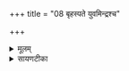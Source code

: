 +++
title = "08 बृहस्पते युवमिन्द्रश्च"

+++
<details><summary>मूलम्</summary>

बृह॑स्पते यु॒वमिन्द्र॑श्च॒ वस्वः॑ ।  
दि॒व्यस्ये॑शाथे उ॒त पार्थि॑वस्य ।  
ध॒त्तꣳ र॒यिꣵ स्तु॑व॒ते की॒रये॑चित् ॥27॥  
यू॒यम्पा॑त स्व॒स्तिभि॒स्सदा॑ नः ।  


</details>

<details><summary>सायणटीका</summary>

8अष्टमीमाह - हे बृहस्पते! त्वमिन्द्रश्चेत्येतौ युवां दिव्यस्य वस्वः दिवि भवस्य वसुनः धनस्य ईशाथे स्वामिनौ भवथः ॥ उत अपिच पार्थिवस्य पृथिव्यां भवस्य धनस्येशाथे ॥ स्तुवते स्तोत्रं कुर्वते कीरयेचित् कर्त्रे यागं बृहस्पतिसवाख्यं कुर्वते रयिं धनं संपादयतम् ॥ हे इन्द्राबृहस्पती! सपरिवारा यूयं नोऽस्मान् स्वस्तिभिः क्षेमैः सदा पात रक्षत ॥ एतस्य मन्त्रस्य बृहस्पतिसवयागे यजमानाभिषेके विनियोगमापस्तम्ब आह -'आज्येन माध्यंदिने सवने कृष्णाजिन आसीनमभिषिञ्चति शुक्रामन्थिनौ वा संस्रावेण बृहस्पते युवम्' इति ॥॥


</details>

